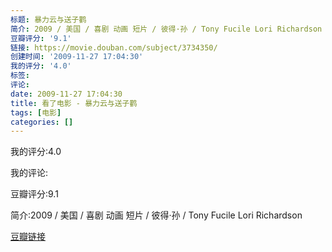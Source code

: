 ```yaml
---
标题: 暴力云与送子鹳
简介: 2009 / 美国 / 喜剧 动画 短片 / 彼得·孙 / Tony Fucile Lori Richardson
豆瓣评分: '9.1'
链接: https://movie.douban.com/subject/3734350/
创建时间: '2009-11-27 17:04:30'
我的评分: '4.0'
标签:
评论:
date: 2009-11-27 17:04:30
title: 看了电影 - 暴力云与送子鹳
tags: [电影]
categories: []
---
```


我的评分:4.0

我的评论:

豆瓣评分:9.1

简介:2009 / 美国 / 喜剧 动画 短片 / 彼得·孙 / Tony Fucile Lori Richardson

[豆瓣链接](https://movie.douban.com/subject/3734350/)

